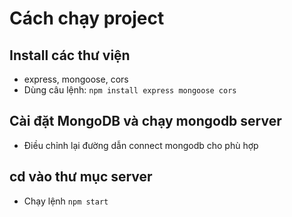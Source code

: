 # Cách chạy project

## Install các thư viện
- express, mongoose, cors
- Dùng câu lệnh: `npm install express mongoose cors`

## Cài đặt MongoDB và chạy mongodb server
- Điều chỉnh lại đường dẫn connect mongodb cho phù hợp

## cd vào thư mục server
- Chạy lệnh `npm start`